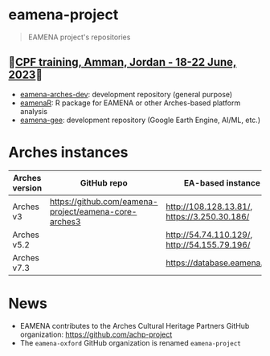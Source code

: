 # eamena-project
> EAMENA project's repositories

🚦[CPF training, Amman, Jordan - 18-22 June, 2023](https://github.com/eamena-project/eamena-arches-dev/tree/main/training#users--database-managers--sys-admins-training)🚦
---


* [eamena-arches-dev](https://github.com/eamena-project/eamena-arches-dev): development repository (general purpose)
* [eamenaR](https://github.com/eamena-project/eamenaR): R package for EAMENA or other Arches-based platform analysis
* [eamena-gee](https://github.com/eamena-project/eamena-gee): development repository (Google Earth Engine, AI/ML, etc.) 

# Arches instances

| Arches version | GitHub repo | EA-based instance |
|----------------|-------------|-------------------|
| Arches v3      |  https://github.com/eamena-project/eamena-core-arches3           |        http://108.128.13.81/, https://3.250.30.186/           |
| Arches v5.2      |           |        http://54.74.110.129/, http://54.155.79.196/           |
| Arches v7.3      |           |        https://database.eamena.org/         |

# News

* EAMENA contributes to the Arches Cultural Heritage Partners GitHub organization: https://github.com/achp-project
* The `eamena-oxford` GitHub organization is renamed `eamena-project`
